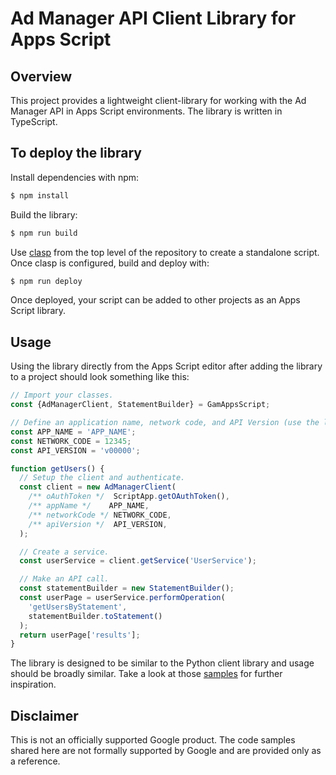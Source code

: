 # Ad Manager API Client Library for Apps Script

## Overview
This project provides a lightweight client-library for working with the Ad
Manager API in Apps Script environments. The library is written in TypeScript.

## To deploy the library

Install dependencies with npm:

```sh
$ npm install
```

Build the library:

```sh
$ npm run build
```

Use [clasp](https://developers.google.com/apps-script/guides/clasp#installation)
from the top level of the repository to create a standalone script. Once clasp
is configured, build and deploy with:

```sh
$ npm run deploy
```

Once deployed, your script can be added to other projects as an Apps Script
library.

## Usage

Using the library directly from the Apps Script editor after adding the library
to a project should look something like this:

```js
// Import your classes.
const {AdManagerClient, StatementBuilder} = GamAppsScript;

// Define an application name, network code, and API Version (use the latest).
const APP_NAME = 'APP_NAME';
const NETWORK_CODE = 12345;
const API_VERSION = 'v00000';

function getUsers() {
  // Setup the client and authenticate.
  const client = new AdManagerClient(
    /** oAuthToken */  ScriptApp.getOAuthToken(),
    /** appName */    APP_NAME,
    /** networkCode */ NETWORK_CODE,
    /** apiVersion */  API_VERSION,
  );

  // Create a service.
  const userService = client.getService('UserService');

  // Make an API call.
  const statementBuilder = new StatementBuilder();
  const userPage = userService.performOperation(
    'getUsersByStatement',
    statementBuilder.toStatement()
  );
  return userPage['results'];
}
```

The library is designed to be similar to the Python client library and usage
should be broadly similar. Take a look at those
[samples](https://github.com/googleads/googleads-python-lib/tree/main/examples/ad_manager)
for further inspiration.


## Disclaimer

This is not an officially supported Google product. The code samples shared here
are not formally supported by Google and are provided only as a reference.
